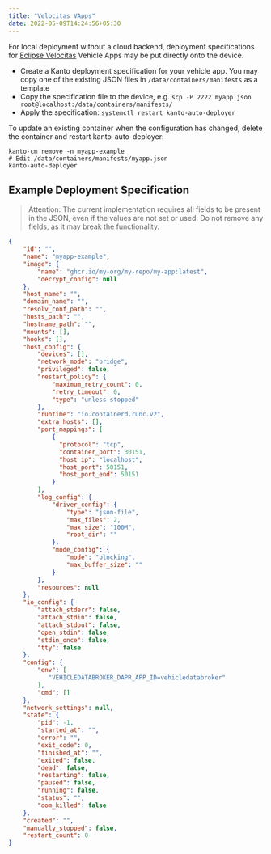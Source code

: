 ```yaml
---
title: "Velocitas VApps"
date: 2022-05-09T14:24:56+05:30
---
```


For local deployment without a cloud backend, deployment specifications for [Eclipse Velocitas](https://projects.eclipse.org/projects/automotive.velocitas) Vehicle Apps may be put directly onto the device.

- Create a Kanto deployment specification for your vehicle app. You may copy one of the existing JSON files in `/data/containers/manifests` as a template
- Copy the specification file to the device, e.g. `scp -P 2222 myapp.json root@localhost:/data/containers/manifests/`
- Apply the specification: `systemctl restart kanto-auto-deployer`

To update an existing container when the configuration has changed, delete the container and restart kanto-auto-deployer:

    kanto-cm remove -n myapp-example
    # Edit /data/containers/manifests/myapp.json
    kanto-auto-deployer

## Example Deployment Specification

> Attention: The current implementation requires all fields to be present in the JSON, even if the values are not set or used. Do not remove any fields, as it may break the functionality.

```json
{
    "id": "",
    "name": "myapp-example",
    "image": {
        "name": "ghcr.io/my-org/my-repo/my-app:latest",
        "decrypt_config": null
    },
    "host_name": "",
    "domain_name": "",
    "resolv_conf_path": "",
    "hosts_path": "",
    "hostname_path": "",
    "mounts": [],
    "hooks": [],
    "host_config": {
        "devices": [],
        "network_mode": "bridge",
        "privileged": false,
        "restart_policy": {
            "maximum_retry_count": 0,
            "retry_timeout": 0,
            "type": "unless-stopped"
        },
        "runtime": "io.containerd.runc.v2",
        "extra_hosts": [],
        "port_mappings": [
            {
              "protocol": "tcp",
              "container_port": 30151,
              "host_ip": "localhost",
              "host_port": 50151,
              "host_port_end": 50151
            }
        ],
        "log_config": {
            "driver_config": {
                "type": "json-file",
                "max_files": 2,
                "max_size": "100M",
                "root_dir": ""
            },
            "mode_config": {
                "mode": "blocking",
                "max_buffer_size": ""
            }
        },
        "resources": null
    },
    "io_config": {
        "attach_stderr": false,
        "attach_stdin": false,
        "attach_stdout": false,
        "open_stdin": false,
        "stdin_once": false,
        "tty": false
    },
    "config": {
        "env": [
           "VEHICLEDATABROKER_DAPR_APP_ID=vehicledatabroker"
        ],
        "cmd": []
    },
    "network_settings": null,
    "state": {
        "pid": -1,
        "started_at": "",
        "error": "",
        "exit_code": 0,
        "finished_at": "",
        "exited": false,
        "dead": false,
        "restarting": false,
        "paused": false,
        "running": false,
        "status": "",
        "oom_killed": false
    },
    "created": "",
    "manually_stopped": false,
    "restart_count": 0
}
```
